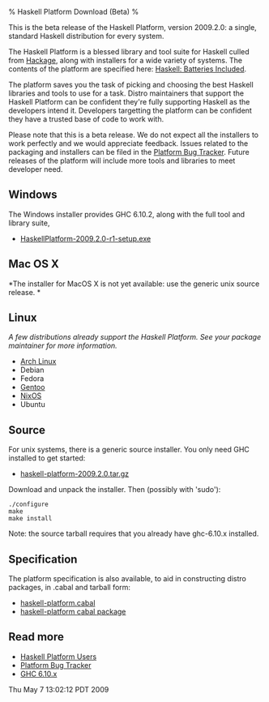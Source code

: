 % Haskell Platform Download (Beta)
%

This is the beta release of the Haskell Platform, version 2009.2.0: a
single, standard Haskell distribution for every system.

The Haskell Platform is a blessed library and tool suite for Haskell
culled from [Hackage], along with installers for a wide variety of
systems.  The contents of the platform are specified here: [Haskell:
Batteries Included].

The platform saves you the task of picking and choosing the best
Haskell libraries and tools to use for a task. Distro maintainers that
support the Haskell Platform can be confident they're fully supporting
Haskell as the developers intend it. Developers targetting the platform
can be confident they have a trusted base of code to work with.

Please note that this is a beta release. We do not expect all the
installers to work perfectly and we would appreciate feedback. Issues
related to the packaging and installers can be filed in the [Platform
Bug Tracker]. Future releases of the platform will include more tools and
libraries to meet developer need.

[Hackage]: http://hackage.haskell.org
[Platform Bug Tracker]: http://trac.haskell.org/haskell-platform/
[Haskell: Batteries Included]: ./contents.html

Windows
-------

The Windows installer provides GHC 6.10.2, along with the full tool and
library suite,

 * [HaskellPlatform-2009.2.0-r1-setup.exe]

[HaskellPlatform-2009.2.0-r1-setup.exe]: http://hackage.haskell.org/platform/2009.2.0/HaskellPlatform-2009.2.0-r1-setup.exe

Mac OS X
--------

*The installer for MacOS X is not yet available: use the generic unix source release. *

Linux
-----

*A few distributions already support the Haskell Platform. See your
package maintainer for more information.*

* [Arch Linux]
* Debian
* Fedora
* [Gentoo]
* [NixOS]
* Ubuntu

[Arch Linux]: http://aur.archlinux.org/packages.php?ID=26279
[Gentoo]: http://code.haskell.org/gentoo/gentoo-haskell/dev-haskell/haskell-platform/
[NixOS]: http://hydra.nixos.org/job/nixpkgs/trunk/haskellPackages_ghc6102.haskellPlatform/jobstatus

Source
------

For unix systems, there is a generic source installer. You only need GHC
installed to get started:

 * [haskell-platform-2009.2.0.tar.gz]

[haskell-platform-2009.2.0.tar.gz]: http://hackage.haskell.org/platform/2009.2.0/haskell-platform-2009.2.0.tar.gz

Download and unpack the installer. Then (possibly with 'sudo'):

    ./configure
    make
    make install

Note: the source tarball requires that you already have ghc-6.10.x installed.

Specification
-------------

The platform specification is also available, to aid in constructing
distro packages, in .cabal and tarball form:

 * [haskell-platform.cabal]
 * [haskell-platform cabal package]

[haskell-platform.cabal]: http://hackage.haskell.org/platform/2009.2.0/haskell-platform.cabal
[haskell-platform cabal package]: http://hackage.haskell.org/platform/2009.2.0/cabal/

Read more
---------

* [Haskell Platform Users]
* [Platform Bug Tracker]
* [GHC 6.10.x]

[Haskell Platform Users]: http://haskell.org/haskellwiki/Haskell_Platform
[GHC 6.10.x]: http://haskell.org/ghc

Thu May  7 13:02:12 PDT 2009
